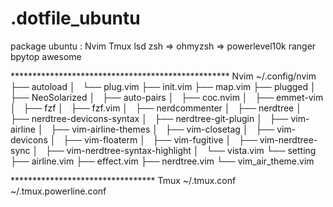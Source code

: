# .dotfile_ubuntu
package ubuntu :
    Nvim
    Tmux
    lsd
    zsh => ohmyzsh => powerlevel10k
    ranger
    bpytop
    awesome



 ************************************************** Nvim
    ~/.config/nvim
├── autoload
│   └── plug.vim
├── init.vim
├── map.vim
├── plugged
│   ├── NeoSolarized
│   ├── auto-pairs
│   ├── coc.nvim
│   ├── emmet-vim
│   ├── fzf
│   ├── fzf.vim
│   ├── nerdcommenter
│   ├── nerdtree
│   ├── nerdtree-devicons-syntax
│   ├── nerdtree-git-plugin
│   ├── vim-airline
│   ├── vim-airline-themes
│   ├── vim-closetag
│   ├── vim-devicons
│   ├── vim-floaterm
│   ├── vim-fugitive
│   ├── vim-nerdtree-sync
│   ├── vim-nerdtree-syntax-highlight
│   └── vista.vim
└── setting
    ├── airline.vim
    ├── effect.vim
    ├── nerdtree.vim
    └── vim_air_theme.vim
    
********************************* Tmux
    ~/.tmux.conf
    ~/.tmux.powerline.conf
